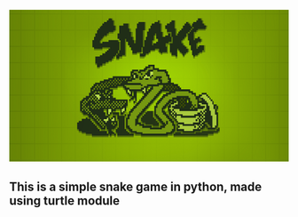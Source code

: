 <p align="center">
  <img src="snake.png" />
</p>

## This is a simple snake game in python, made using turtle module

